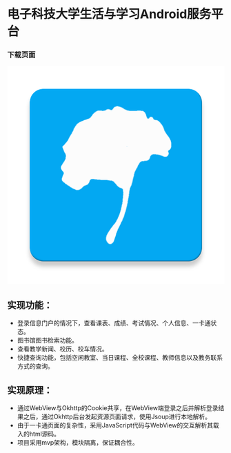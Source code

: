 # 电子科技大学生活与学习Android服务平台

### 下载页面

![image](https://github.com/Febers/iUESTC/blob/master/app/src/main/ic_launcher-web.png)

## 实现功能：

- 登录信息门户的情况下，查看课表、成绩、考试情况、个人信息、一卡通状态。
- 图书馆图书检索功能。
- 查看教学新闻、校历、校车情况。
- 快捷查询功能，包括空闲教室、当日课程、全校课程、教师信息以及教务联系方式的查询。

## 实现原理：

- 通过WebView与Okhttp的Cookie共享，在WebView端登录之后并解析登录结果之后，通过Okhttp后台发起资源页面请求，使用Jsoup进行本地解析。
- 由于一卡通页面的复杂性，采用JavaScript代码与WebView的交互解析其载入的html源码。
- 项目采用mvp架构，模块隔离，保证耦合性。


